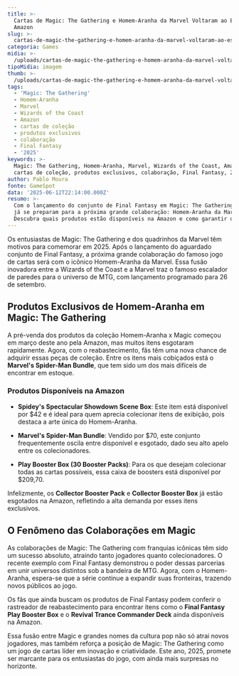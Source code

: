 ```yaml
---
title: >-
  Cartas de Magic: The Gathering e Homem-Aranha da Marvel Voltaram ao Estoque na
  Amazon
slug: >-
  cartas-de-magic-the-gathering-e-homem-aranha-da-marvel-voltaram-ao-estoque-na-amazon
categoria: Games
midia: >-
  /uploads/cartas-de-magic-the-gathering-e-homem-aranha-da-marvel-voltaram-ao-estoque-na-amazon-thumb.jpg
tipoMidia: imagem
thumb: >-
  /uploads/cartas-de-magic-the-gathering-e-homem-aranha-da-marvel-voltaram-ao-estoque-na-amazon-thumb.jpg
tags:
  - 'Magic: The Gathering'
  - Homem-Aranha
  - Marvel
  - Wizards of the Coast
  - Amazon
  - cartas de coleção
  - produtos exclusivos
  - colaboração
  - Final Fantasy
  - '2025'
keywords: >-
  Magic: The Gathering, Homem-Aranha, Marvel, Wizards of the Coast, Amazon,
  cartas de coleção, produtos exclusivos, colaboração, Final Fantasy, 2025
author: Pablo Moura
fonte: GameSpot
data: '2025-06-12T22:14:00.000Z'
resumo: >-
  Com o lançamento do conjunto de Final Fantasy em Magic: The Gathering, os fãs
  já se preparam para a próxima grande colaboração: Homem-Aranha da Marvel.
  Descubra quais produtos estão disponíveis na Amazon e como garantir o seu.
---
```


Os entusiastas de Magic: The Gathering e dos quadrinhos da Marvel têm motivos para comemorar em 2025. Após o lançamento do aguardado conjunto de Final Fantasy, a próxima grande colaboração do famoso jogo de cartas será com o icônico Homem-Aranha da Marvel. Essa fusão inovadora entre a Wizards of the Coast e a Marvel traz o famoso escalador de paredes para o universo de MTG, com lançamento programado para 26 de setembro.

## Produtos Exclusivos de Homem-Aranha em Magic: The Gathering

A pré-venda dos produtos da coleção Homem-Aranha x Magic começou em março deste ano pela Amazon, mas muitos itens esgotaram rapidamente. Agora, com o reabastecimento, fãs têm uma nova chance de adquirir essas peças de coleção. Entre os itens mais cobiçados está o **Marvel's Spider-Man Bundle**, que tem sido um dos mais difíceis de encontrar em estoque.

### Produtos Disponíveis na Amazon

- **Spidey's Spectacular Showdown Scene Box**: Este item está disponível por $42 e é ideal para quem aprecia colecionar itens de exibição, pois destaca a arte única do Homem-Aranha.

- **Marvel's Spider-Man Bundle**: Vendido por $70, este conjunto frequentemente oscila entre disponível e esgotado, dado seu alto apelo entre os colecionadores.

- **Play Booster Box (30 Booster Packs)**: Para os que desejam colecionar todas as cartas possíveis, essa caixa de boosters está disponível por $209,70.

Infelizmente, os **Collector Booster Pack** e **Collector Booster Box** já estão esgotados na Amazon, refletindo a alta demanda por esses itens exclusivos.

## O Fenômeno das Colaborações em Magic

As colaborações de Magic: The Gathering com franquias icônicas têm sido um sucesso absoluto, atraindo tanto jogadores quanto colecionadores. O recente exemplo com Final Fantasy demonstrou o poder dessas parcerias em unir universos distintos sob a bandeira de MTG. Agora, com o Homem-Aranha, espera-se que a série continue a expandir suas fronteiras, trazendo novos públicos ao jogo.

Os fãs que ainda buscam os produtos de Final Fantasy podem conferir o rastreador de reabastecimento para encontrar itens como o **Final Fantasy Play Booster Box** e o **Revival Trance Commander Deck** ainda disponíveis na Amazon.

Essa fusão entre Magic e grandes nomes da cultura pop não só atrai novos jogadores, mas também reforça a posição de Magic: The Gathering como um jogo de cartas líder em inovação e criatividade. Este ano, 2025, promete ser marcante para os entusiastas do jogo, com ainda mais surpresas no horizonte.

